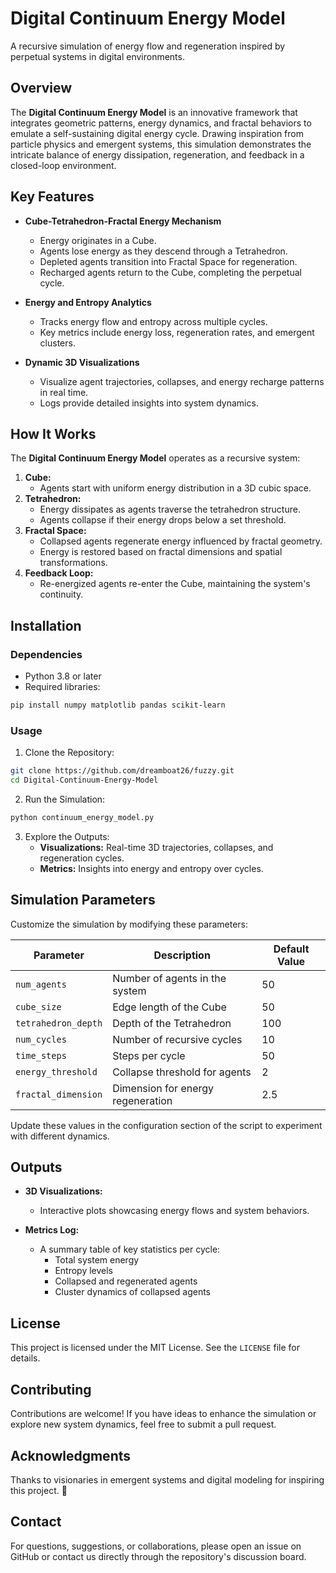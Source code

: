 # Digital Continuum Energy Model

A recursive simulation of energy flow and regeneration inspired by perpetual systems in digital environments.

## Overview

The **Digital Continuum Energy Model** is an innovative framework that integrates geometric patterns, energy dynamics, and fractal behaviors to emulate a self-sustaining digital energy cycle. Drawing inspiration from particle physics and emergent systems, this simulation demonstrates the intricate balance of energy dissipation, regeneration, and feedback in a closed-loop environment.

## Key Features

- **Cube-Tetrahedron-Fractal Energy Mechanism**
    - Energy originates in a Cube.
    - Agents lose energy as they descend through a Tetrahedron.
    - Depleted agents transition into Fractal Space for regeneration.
    - Recharged agents return to the Cube, completing the perpetual cycle.

- **Energy and Entropy Analytics**
    - Tracks energy flow and entropy across multiple cycles.
    - Key metrics include energy loss, regeneration rates, and emergent clusters.

- **Dynamic 3D Visualizations**
    - Visualize agent trajectories, collapses, and energy recharge patterns in real time.
    - Logs provide detailed insights into system dynamics.

## How It Works

The **Digital Continuum Energy Model** operates as a recursive system:

1. **Cube:**
    - Agents start with uniform energy distribution in a 3D cubic space.
2. **Tetrahedron:**
    - Energy dissipates as agents traverse the tetrahedron structure.
    - Agents collapse if their energy drops below a set threshold.
3. **Fractal Space:**
    - Collapsed agents regenerate energy influenced by fractal geometry.
    - Energy is restored based on fractal dimensions and spatial transformations.
4. **Feedback Loop:**
    - Re-energized agents re-enter the Cube, maintaining the system's continuity.

## Installation

### Dependencies

- Python 3.8 or later
- Required libraries:

```bash
pip install numpy matplotlib pandas scikit-learn
```

### Usage

1. Clone the Repository:

```bash
git clone https://github.com/dreamboat26/fuzzy.git
cd Digital-Continuum-Energy-Model
```

2. Run the Simulation:

```bash
python continuum_energy_model.py
```

3. Explore the Outputs:
    - **Visualizations:** Real-time 3D trajectories, collapses, and regeneration cycles.
    - **Metrics:** Insights into energy and entropy over cycles.

## Simulation Parameters

Customize the simulation by modifying these parameters:

| Parameter          | Description                               | Default Value |
|--------------------|-------------------------------------------|---------------|
| `num_agents`       | Number of agents in the system            | 50            |
| `cube_size`        | Edge length of the Cube                  | 50            |
| `tetrahedron_depth`| Depth of the Tetrahedron                 | 100           |
| `num_cycles`       | Number of recursive cycles               | 10            |
| `time_steps`       | Steps per cycle                          | 50            |
| `energy_threshold` | Collapse threshold for agents            | 2             |
| `fractal_dimension`| Dimension for energy regeneration        | 2.5           |

Update these values in the configuration section of the script to experiment with different dynamics.

## Outputs

- **3D Visualizations:**
    - Interactive plots showcasing energy flows and system behaviors.

- **Metrics Log:**
    - A summary table of key statistics per cycle:
        - Total system energy
        - Entropy levels
        - Collapsed and regenerated agents
        - Cluster dynamics of collapsed agents

## License

This project is licensed under the MIT License. See the `LICENSE` file for details.

## Contributing

Contributions are welcome! If you have ideas to enhance the simulation or explore new system dynamics, feel free to submit a pull request.

## Acknowledgments

Thanks to visionaries in emergent systems and digital modeling for inspiring this project. 🚀

## Contact

For questions, suggestions, or collaborations, please open an issue on GitHub or contact us directly through the repository's discussion board.


